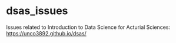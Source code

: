# dsas_issues
Issues related to Introduction to Data Science for Acturial Sciences: https://unco3892.github.io/dsas/
